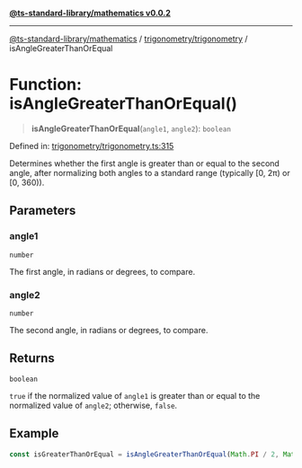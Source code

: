 [**@ts-standard-library/mathematics v0.0.2**](../../../README.md)

***

[@ts-standard-library/mathematics](../../../README.md) / [trigonometry/trigonometry](../README.md) / isAngleGreaterThanOrEqual

# Function: isAngleGreaterThanOrEqual()

> **isAngleGreaterThanOrEqual**(`angle1`, `angle2`): `boolean`

Defined in: [trigonometry/trigonometry.ts:315](https://github.com/gabaudette/ts-stdlib/blob/725aff52e6f28b9942b278b955914b3ace9f325c/packages/mathematics/src/trigonometry/trigonometry.ts#L315)

Determines whether the first angle is greater than or equal to the second angle,
after normalizing both angles to a standard range (typically [0, 2π) or [0, 360)).

## Parameters

### angle1

`number`

The first angle, in radians or degrees, to compare.

### angle2

`number`

The second angle, in radians or degrees, to compare.

## Returns

`boolean`

`true` if the normalized value of `angle1` is greater than or equal to the normalized value of `angle2`; otherwise, `false`.

## Example

```typescript
const isGreaterThanOrEqual = isAngleGreaterThanOrEqual(Math.PI / 2, Math.PI / 4); // returns true
```

